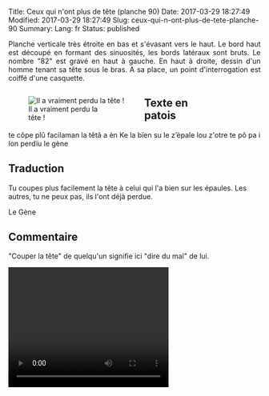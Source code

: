 Title: Ceux qui n'ont plus de tête (planche 90)
Date: 2017-03-29 18:27:49
Modified: 2017-03-29 18:27:49
Slug: ceux-qui-n-ont-plus-de-tete-planche-90
Summary: 
Lang: fr
Status: published

<p style="text-align:justify;">Planche verticale très étroite en bas et s'évasant vers le haut. Le bord haut est découpé en formant des sinuosités, les bords latéraux sont bruts. Le nombre "82" est gravé en haut à gauche. En haut à droite, dessin d'un homme tenant sa tête sous le bras.  A sa place, un point d'interrogation est coiffé d'une casquette.</p>
<figure class="image-block" style="float: right;">
  <img alt="" src="{static}/images/planche_90.png">
  <figcaption style="max-width: 140px"></figcaption>
</figure>



<figure class="image-block" style="float: left;">
  <img alt="Il a vraiment perdu la tête !" src="{static}/images/planche_90_dessin.png">
  <figcaption style="max-width: 142px">Il a vraiment perdu la tête !</figcaption>
</figure>


## Texte en patois

te côpe plû facilaman la têtâ a èn Ke la bïen su le z’èpale lou z'otre te pô pa i lon perdïu               le  gène



## Traduction

Tu coupes plus facilement la tête à celui qui l'a bien sur les épaules. Les autres, tu ne peux pas, ils l'ont déjà perdue.


Le Gène



## Commentaire

"Couper la tête" de quelqu'un signifie ici "dire du mal" de lui.





<video width="320" height="240" controls>
  <source src="{static}/videos/video_90.mp4" type="video/mp4">
</video>
